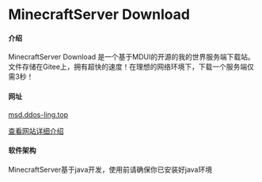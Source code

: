 # MinecraftServer Download

#### 介绍
MinecraftServer Download 是一个基于MDUI的开源的我的世界服务端下载站。文件存储在Gitee上，拥有超快的速度！在理想的网络环境下，下载一个服务端仅需3秒！

#### 网址
[msd.ddos-ling.top](https://msd.ddos-ling.top/)

[查看网站详细介绍](https://ddos-ling.top/msd/)

#### 软件架构
MinecraftServer基于java开发，使用前请确保你已安装好java环境